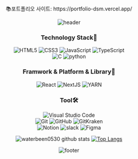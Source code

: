 
<div align = center>
 📚포트폴리오 사이트: https://portfolio-dsm.vercel.app/
 
 
![header](https://capsule-render.vercel.app/api?type=waving&color=auto&height=260&section=header&text=Waterbeen0530&fontSize=60&animation=fadeIn&fontAlignY=32&desc=Front-End%20Developer&descAlignY=51&descAlign=60)
### Technology Stack📖

![HTML5](https://img.shields.io/badge/html5-%23E34F26.svg?style=flat-square&logo=html5&logoColor=white)
![CSS3](https://img.shields.io/badge/css3-%231572B6.svg?style=flat-square&logo=css3&logoColor=white)
![JavaScript](https://img.shields.io/badge/JavaScript-F7DF1E?style=flat-square&logo=JavaScript&logoColor=white)
![TypeScript](https://img.shields.io/badge/typeScript-%23007ACC.svg?style=flat-square&logo=typescript&logoColor=white)
<br>
![C](https://img.shields.io/badge/c-%2300599C.svg?style=flat-squaree&logo=c&logoColor=white)
![python](https://img.shields.io/badge/python-3776AB.svg?style=flat-square&logo=python&logoColor=white)

 ### Framwork & Platform & Library🌿
  
![React](https://img.shields.io/badge/react-%2320232a.svg?style=flat-square&logo=react&logoColor=%2361DAFB)
![NextJS](https://img.shields.io/badge/Next-black?style=flat-square&logo=next.js&logoColor=white)
![YARN](https://img.shields.io/badge/yarn-%23000000.svg?style=flat-square&logo=yarn&logoColor=white)

### Tool🛠
![Visual Studio Code](https://img.shields.io/badge/VScode-0078d7.svg?style=flat-square&logo=visual-studio-code&logoColor=white)
<br>
![Git](https://img.shields.io/badge/git%20bash-%23F05033.svg?style=flat-square&logo=git&logoColor=white)
![GitHub](https://img.shields.io/badge/github-%23121011.svg?style=flat-square&logo=github&logoColor=white)
![GitKraken](https://img.shields.io/badge/GitKraken-121422.svg?style=flat-square&logo=GitKraken&logoColor=#179287)
<br>
![Notion](https://img.shields.io/badge/Notion-%23000000.svg?style=flat-square&logo=notion&logoColor=white)
![slack](https://img.shields.io/badge/slack-4A154B.svg?style=flat-square&logo=slack&logoColor=white)
![Figma](https://img.shields.io/badge/Figma-F24E1E?style=flat-square&logo=Figma&logoColor=white)

![waterbeen0530 github stats](https://github-readme-stats.vercel.app/api?username=waterbeen0530&theme=vue&show_icons=true&hide_border=true)
[![Top Langs](https://github-readme-stats.vercel.app/api/top-langs/?username=waterbeen0530&theme=vue&layout=compact&hide_border=true)](https://github.com/anuraghazra/github-readme-stats)<br>


![footer](https://capsule-render.vercel.app/api?type=waving&color=gradient&reversal=false&section=footer)
</div>
